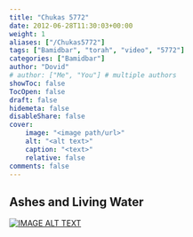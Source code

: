 ```yaml
---
title: "Chukas 5772"
date: 2012-06-28T11:30:03+00:00
weight: 1
aliases: ["/Chukas5772"]
tags: ["Bamidbar", "torah", "video", "5772"]
categories: ["Bamidbar"]
author: "Dovid"
# author: ["Me", "You"] # multiple authors
showToc: false
TocOpen: false
draft: false
hidemeta: false
disableShare: false
cover:
    image: "<image path/url>"
    alt: "<alt text>"
    caption: "<text>"
    relative: false
comments: false
---
```

 ## Ashes and Living Water
 [![IMAGE ALT TEXT](http://img.youtube.com/vi/f7yksf1A-Ac/0.jpg)](http://www.youtube.com/watch?v=f7yksf1A-Ac "Video Title")
